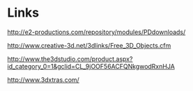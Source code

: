 # Links #


http://e2-productions.com/repository/modules/PDdownloads/

http://www.creative-3d.net/3dlinks/Free_3D_Objects.cfm

http://www.the3dstudio.com/product.aspx?id_category_0=1&gclid=CL_9jOOF56ACFQNkgwodRxnHJA

http://www.3dxtras.com/